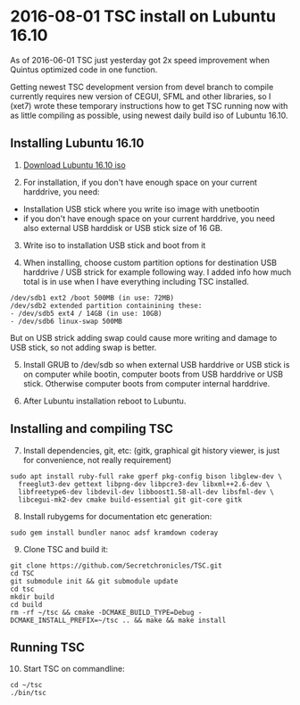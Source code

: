 2016-08-01 TSC install on Lubuntu 16.10
=======================================

As of 2016-06-01 TSC just yesterday got 2x speed improvement
when Quintus optimized code in one function.

Getting newest TSC development version from devel branch
to compile currently requires new version of CEGUI, SFML
and other libraries, so I (xet7) wrote these temporary
instructions how to get TSC running now with as little
compiling as possible, using newest daily build iso of
Lubuntu 16.10.

Installing Lubuntu 16.10
------------------------

1) [Download Lubuntu 16.10 iso][1]

2) For installation, if you don't have enough space on your
current harddrive, you need:

* Installation USB stick where you write iso image with unetbootin
* if you don't have enough space on your current harddrive,
you need also external USB harddisk or USB stick size of 16 GB.

3) Write iso to installation USB stick and boot from it

4) When installing, choose custom partition options for destination
USB harddrive / USB strick for example following way.
I added info how much total is in use when I have everything including
TSC installed.

~~~~~~~~~~~~~~~~~~~~~~~~~~~~~~~~~~~~~~~~
/dev/sdb1 ext2 /boot 500MB (in use: 72MB)
/dev/sdb2 extended partition containining these:
- /dev/sdb5 ext4 / 14GB (in use: 10GB)
- /dev/sdb6 linux-swap 500MB
~~~~~~~~~~~~~~~~~~~~~~~~~~~~~~~~~~~~~~~~

But on USB strick adding swap could cause more writing and damage to 
USB stick, so not adding swap is better.

5) Install GRUB to /dev/sdb so when external USB harddrive or USB stick
is on computer while bootin, computer boots from USB harddrive or USB stick.
Otherwise computer boots from computer internal harddrive.

6) After Lubuntu installation reboot to Lubuntu.

Installing and compiling TSC
----------------------------

7) Install dependencies, git, etc:
(gitk, graphical git history viewer, is just for convenience,
not really requirement)

~~~~~~~~~~~~~~~~~~~~~~~~~~~~~~~~~~~~~~~~
sudo apt install ruby-full rake gperf pkg-config bison libglew-dev \
  freeglut3-dev gettext libpng-dev libpcre3-dev libxml++2.6-dev \
  libfreetype6-dev libdevil-dev libboost1.58-all-dev libsfml-dev \
  libcegui-mk2-dev cmake build-essential git git-core gitk
~~~~~~~~~~~~~~~~~~~~~~~~~~~~~~~~~~~~~~~~

8) Install rubygems for documentation etc generation:

~~~~~~~~~~~~~~~~~~~~~~~~~~~~~~~~~~~~~~~~
sudo gem install bundler nanoc adsf kramdown coderay
~~~~~~~~~~~~~~~~~~~~~~~~~~~~~~~~~~~~~~~~

9) Clone TSC and build it:

~~~~~~~~~~~~~~~~~~~~~~~~~~~~~~~~~~~~~~~~
git clone https://github.com/Secretchronicles/TSC.git
cd TSC
git submodule init && git submodule update
cd tsc
mkdir build
cd build
rm -rf ~/tsc && cmake -DCMAKE_BUILD_TYPE=Debug -DCMAKE_INSTALL_PREFIX=~/tsc .. && make && make install
~~~~~~~~~~~~~~~~~~~~~~~~~~~~~~~~~~~~~~~~

Running TSC
-----------

10) Start TSC on commandline:
~~~~~~~~~~~~~~~~~~~~~~~~~~~~~~~~~~~~~~~~
cd ~/tsc
./bin/tsc
~~~~~~~~~~~~~~~~~~~~~~~~~~~~~~~~~~~~~~~~

[1]: http://cdimage.ubuntu.com/lubuntu/daily-live/current/
